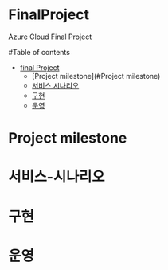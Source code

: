 # FinalProject
Azure Cloud Final Project

#Table of contents
- [final Project](#---)
  - [Project milestone](#Project milestone)
  - [서비스 시나리오](#서비스-시나리오)
  - [구현](#구현)
  - [운영](#운영)
# Project milestone

# 서비스-시나리오

# 구현

# 운영
